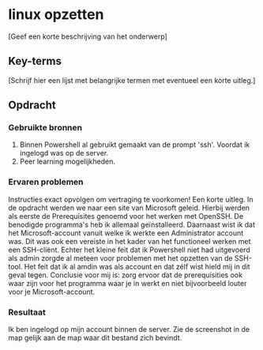 # linux opzetten
[Geef een korte beschrijving van het onderwerp]

## Key-terms
[Schrijf hier een lijst met belangrijke termen met eventueel een korte uitleg.]

## Opdracht
### Gebruikte bronnen
1. Binnen Powershell al gebruikt gemaakt van de prompt 'ssh'. Voordat ik ingelogd was op de server. 
2. Peer learning mogelijkheden. 

### Ervaren problemen
Instructies exact opvolgen om vertraging te voorkomen! Een korte uitleg. In de opdracht werden we naar een site van Microsoft geleid. Hierbij werden als eerste de Prerequisites genoemd voor het werken met OpenSSH. De benodigde programma's heb ik allemaal geïnstalleerd. Daarnaast wist ik dat het Microsoft-account vanuit welke ik werkte een Administrator account was. Dit was ook een vereiste in het kader van het functioneel werken met een SSH-cliënt. Echter het kleine feit dat ik Powershell niet had uitgevoerd als admin zorgde al meteen voor problemen met het opzetten van de SSH-tool. Het feit dat ik al amdin was als account en dat zélf wist hield mij in dit geval tegen. Conclusie voor mij is: zorg ervoor dat de prerequisities ook waar zijn voor het programma waar je in werkt en niet bijvoorbeeld louter voor je Microsoft-account. 
### Resultaat
Ik ben ingelogd op mijn account binnen de server. Zie de screenshot in de map gelijk aan de map waar dit bestand zich bevindt. 
